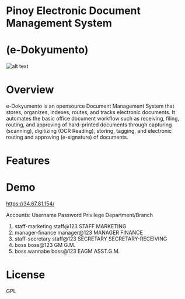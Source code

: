 # Pinoy Electronic Document Management System 
# (e-Dokyumento) 
![alt text](https://github.com/nelsonmaligro/e-Dokyumento/blob/master/public/images/edokyu.png)
# Overview
e-Dokyumento is an opensource Document Management System that stores, organizes, indexes, routes, and tracks
electronic documents. It automates the basic office document workflow such as receiving, filing, routing, and approving
of hard-printed documents through capturing (scanning), digitizing (OCR Reading), storing, tagging, and electronic routing 
and approving (e-signature) of documents. 

# Features

# Demo
  https://34.67.81.154/
  
  Accounts:
  Username                        Password            Privilege           Department/Branch
   1. staff-marketing             staff@123           STAFF               MARKETING
   2. manager-finance             manager@123         MANAGER             FINANCE
   3. staff-secretary             staff@123           SECRETARY           SECRETARY-RECEIVING
   4. boss                        boss@123            GM                  G.M.
   5. boss.wannabe                boss@123            EAGM                ASST.G.M.

# License
GPL
